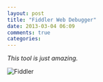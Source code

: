 ```yaml
---
layout: post
title: "Fiddler Web Debugger"
date: 2013-03-04 06:09
comments: true
categories: 
---
```


*This tool is just amazing.*	

![Fiddler](/images/post/fiddler.png)